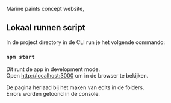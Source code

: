 Marine paints concept website,

## Lokaal runnen script

In de project directory in de CLI run je het volgende commando:

### `npm start`

Dit runt de app in development mode.<br />
Open [http://localhost:3000](http://localhost:3000) om in de browser te bekijken.

De pagina herlaad bij het maken van edits in de folders.<br />
Errors worden getoond in de console.

